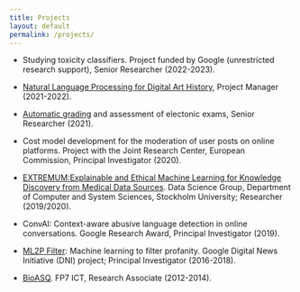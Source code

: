 ```yaml
---
title: Projects
layout: default
permalink: /projects/
---
```


* Studying toxicity classifiers. Project funded by Google (unrestricted research support), Senior Researcher (2022-2023).

* [Natural Language Processing for Digital Art History](https://www.su.se/english/research/research-projects/natural-language-processing-for-digital-art-history), Project Manager (2021-2022). 

* [Automatic grading](https://datascience.dsv.su.se/projects/autograding.html) and assessment of electonic exams, Senior Researcher (2021).

* Cost model development for the moderation of user posts on online platforms. Project with the Joint Research Center, European Commission, Principal Investigator (2020). 

* [EXTREMUM:Explainable and Ethical Machine Learning for Knowledge Discovery from Medical Data Sources](https://dsv.su.se/en/research/research-areas/datascience/extremum-explainable-and-ethical-machine-learning-for-knowledge-discovery-from-medical-data-sources-1.442728). Data Science Group, Department of Computer and System Sciences, Stockholm University; Researcher (2019/2020).

* ConvAI: Context-aware abusive language detection in online conversations. Google Research Award, Principal Investigator (2019).

* [ML2P Filter](https://newsinitiative.withgoogle.com/dnifund/dni-projects/ml2p-filter/): Machine learning to filter profanity. Google Digital News Initiative (DNI) project; Principal Investigator (2016-2018).

* [BioASQ](http://www.bioasq.org/). FP7 ICT, Research Associate (2012-2014).
